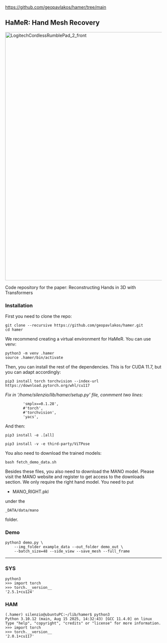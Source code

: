 
https://github.com/geopavlakos/hamer/tree/main

## HaMeR: Hand Mesh Recovery


<img src="https://github.com/user-attachments/assets/0944c224-9ba2-4061-8dd3-f8cb0d1da693" title="LogitechCordlessRumblePad_2_front" width="800">


Code repository for the paper: Reconstructing Hands in 3D with Transformers

### Installation

First you need to clone the repo:
```
git clone --recursive https://github.com/geopavlakos/hamer.git
cd hamer
```

We recommend creating a virtual environment for HaMeR. You can use venv:
```
python3 -m venv .hamer
source .hamer/bin/activate
```

Then, you can install the rest of the dependencies. This is for CUDA 11.7, but you can adapt accordingly:

```
pip3 install torch torchvision --index-url https://download.pytorch.org/whl/cu117
```

_Fix in '/home/silenzio/lib/hamer/setup.py' file, conmment two lines:_
```
        'smplx==0.1.28',
        #'torch',
        #'torchvision',
        'yacs',
```
And then:

```
pip3 install -e .[all]
```

```
pip3 install -v -e third-party/ViTPose
```

You also need to download the trained models:
```
bash fetch_demo_data.sh
```

Besides these files, you also need to download the MANO model. Please visit the MANO website and register to get access to the downloads section. We only require the right hand model. You need to put 

- MANO_RIGHT.pkl 

under the 

```
_DATA/data/mano 
```
folder.

### Demo

```
python3 demo.py \
    --img_folder example_data --out_folder demo_out \
    --batch_size=48 --side_view --save_mesh --full_frame
```



______


### SYS
```
python3
>>> import torch
>>> torch.__version__
'2.5.1+cu124'
```

### HAM
```
(.hamer) silenzio@ubuntuPC:~/lib/hamer$ python3
Python 3.10.12 (main, Aug 15 2025, 14:32:43) [GCC 11.4.0] on linux
Type "help", "copyright", "credits" or "license" for more information.
>>> import torch
>>> torch.__version__
'2.0.1+cu117'
``` 
